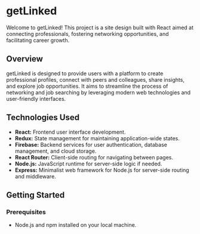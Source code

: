 # getLinked

Welcome to getLinked! This project is a site design built with React aimed at connecting professionals, fostering networking opportunities, and facilitating career growth.

## Overview

getLinked is designed to provide users with a platform to create professional profiles, connect with peers and colleagues, share insights, and explore job opportunities. It aims to streamline the process of networking and job searching by leveraging modern web technologies and user-friendly interfaces.


## Technologies Used

- **React:** Frontend user interface development.
- **Redux:** State management for maintaining application-wide states.
- **Firebase:** Backend services for user authentication, database management, and cloud storage.
- **React Router:** Client-side routing for navigating between pages.
- **Node.js:** JavaScript runtime for server-side logic if needed.
- **Express:** Minimalist web framework for Node.js for server-side routing and middleware.

## Getting Started

### Prerequisites

- Node.js and npm installed on your local machine.


